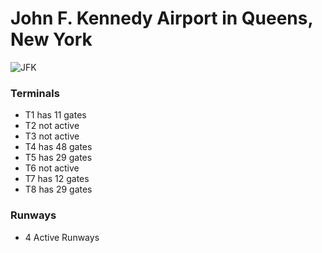 # John F. Kennedy Airport in Queens, New York

![JFK](https://github.com/nicomcd/OMNeTpp/assets/35404943/6423c973-5e86-4d87-9241-e3db5146bd04)


### Terminals
- T1 has 11 gates
- T2 not active
- T3 not active
- T4 has 48 gates
- T5 has 29 gates
- T6 not active
- T7 has 12 gates
- T8 has 29 gates

### Runways
- 4 Active Runways
